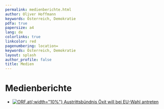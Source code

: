```yaml
---
permalink: medienberichte.html
author: Oliver Hoffmann
keywords: Österreich, Demokratie
pdfa: true
papersize: a4
lang: de
colorlinks: true
linkcolor: red
pagenumbering: location=
keywords: Österreich, Demokratie
layout: splash
author_profile: false
title: Medien
---
```


# Medienberichte

* [![ORF.at](https://orf.at/mojo/1_4_1/storyserver//news/news/images/target_news-universal.svg){:width="10%"} Austrittsbündnis Öxit will bei EU-Wahl antreten](https://orf.at/stories/3350167/)




